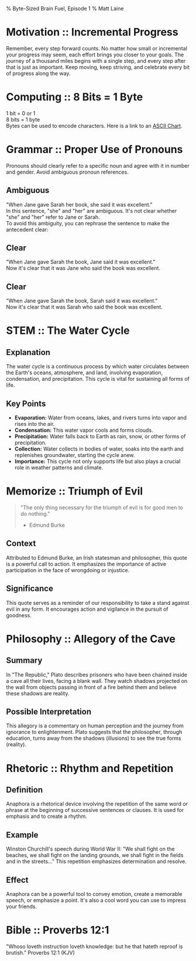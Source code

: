 % Byte-Sized Brain Fuel, Episode 1
% Matt Laine

# Motivation :: Incremental Progress

Remember, every step forward counts. No matter how small or incremental your progress may seem, each effort brings you closer to your goals. The journey of a thousand miles begins with a single step, and every step after that is just as important. Keep moving, keep striving, and celebrate every bit of progress along the way.

# Computing  :: 8 Bits = 1 Byte

1 bit = 0 or 1  
8 bits = 1 byte  
Bytes can be used to encode characters. Here is a link to an [ASCII Chart](https://web.cecs.pdx.edu/~harry/compilers/ASCIIChart.pdf).  

# Grammar    :: Proper Use of Pronouns 

Pronouns should clearly refer to a specific noun and agree with it in number and gender. Avoid ambiguous pronoun references.  

## Ambiguous

"When Jane gave Sarah her book, she said it was excellent."  
In this sentence, "she" and "her" are ambiguous. It's not clear whether "she" and "her" refer to Jane or Sarah.  
To avoid this ambiguity, you can rephrase the sentence to make the antecedent clear:  

## Clear

"When Jane gave Sarah the book, Jane said it was excellent."  
Now it's clear that it was Jane who said the book was excellent.  

## Clear

"When Jane gave Sarah the book, Sarah said it was excellent."  
Now it's clear that it was Sarah who said the book was excellent.  

# STEM       :: The Water Cycle

## Explanation

The water cycle is a continuous process by which water circulates between the Earth's oceans, atmosphere, and land, involving evaporation, condensation, and precipitation. This cycle is vital for sustaining all forms of life.

## Key Points

- **Evaporation:** Water from oceans, lakes, and rivers turns into vapor and rises into the air.
- **Condensation:** This water vapor cools and forms clouds.
- **Precipitation:** Water falls back to Earth as rain, snow, or other forms of precipitation.
- **Collection:** Water collects in bodies of water, soaks into the earth and replenishes groundwater, starting the cycle anew.
- **Importance:** This cycle not only supports life but also plays a crucial role in weather patterns and climate.

# Memorize   :: Triumph of Evil

> "The only thing necessary for the triumph of evil is for good men to do nothing."  
> - Edmund Burke

## Context

Attributed to Edmund Burke, an Irish statesman and philosopher, this quote is a powerful call to action. It emphasizes the importance of active participation in the face of wrongdoing or injustice.

## Significance

This quote serves as a reminder of our responsibility to take a stand against evil in any form. It encourages action and vigilance in the pursuit of goodness.

# Philosophy :: Allegory of the Cave

## Summary

In "The Republic," Plato describes prisoners who have been chained inside a cave all their lives, facing a blank wall. They watch shadows projected on the wall from objects passing in front of a fire behind them and believe these shadows are reality.

## Possible Interpretation

This allegory is a commentary on human perception and the journey from ignorance to enlightenment. Plato suggests that the philosopher, through education, turns away from the shadows (illusions) to see the true forms (reality).

# Rhetoric   :: Rhythm and Repetition

## Definition

Anaphora is a rhetorical device involving the repetition of the same word or phrase at the beginning of successive sentences or clauses. It is used for emphasis and to create a rhythm.  

## Example

Winston Churchill's speech during World War II: "We shall fight on the beaches, we shall fight on the landing grounds, we shall fight in the fields and in the streets..." This repetition emphasizes determination and resolve.  

## Effect

Anaphora can be a powerful tool to convey emotion, create a memorable speech, or emphasize a point. It's also a cool word you can use to impress your friends.  

# Bible      :: Proverbs 12:1

"Whoso loveth instruction loveth knowledge: but he that hateth reproof is brutish." Proverbs 12:1 (KJV)

